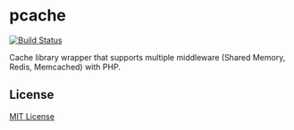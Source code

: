 pcache
==========
[![Build Status](https://travis-ci.org/soranoba/pcache.svg?branch=master)](https://travis-ci.org/soranoba/pcache)

Cache library wrapper that supports multiple middleware (Shared Memory, Redis, Memcached) with PHP.

## License
[MIT License](LICENSE)
